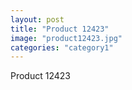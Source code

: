 ```yaml
---
layout: post
title: "Product 12423"
image: "product12423.jpg"
categories: "category1"
---
```

Product 12423
